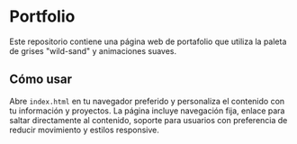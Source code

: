 # Portfolio

Este repositorio contiene una página web de portafolio que utiliza la paleta de grises "wild-sand" y animaciones suaves.

## Cómo usar

Abre `index.html` en tu navegador preferido y personaliza el contenido con tu información y proyectos. La página incluye navegación fija, enlace para saltar directamente al contenido, soporte para usuarios con preferencia de reducir movimiento y estilos responsive.

